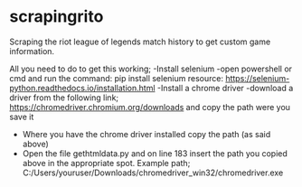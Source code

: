 # scrapingrito
Scraping the riot league of legends match history to get custom game information.

All you need to do to get this working;
-Install selenium
  -open powershell or cmd and run the command: pip install selenium
  resource: https://selenium-python.readthedocs.io/installation.html
-Install a chrome driver
  -download a driver from the following link; https://chromedriver.chromium.org/downloads and copy the path were you save it
- Where you have the chrome driver installed copy the path (as said above)
- Open the file gethtmldata.py and on line 183 insert the path you copied above in the appropriate spot. Example path; C:/Users/youruser/Downloads/chromedriver_win32/chromedriver.exe
